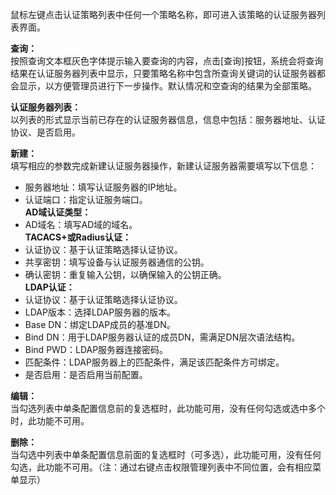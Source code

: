 鼠标左键点击认证策略列表中任何一个策略名称，即可进入该策略的认证服务器列表界面。

**查询：**  
按照查询文本框灰色字体提示输入要查询的内容，点击[查询]按钮，系统会将查询结果在认证服务器列表中显示，只要策略名称中包含所查询关键词的认证服务器都会显示，以方便管理员进行下一步操作。默认情况和空查询的结果为全部策略。

**认证服务器列表：**  
以列表的形式显示当前已存在的认证服务器信息，信息中包括：服务器地址、认证协议、是否启用。

**新建：**  
填写相应的参数完成新建认证服务器操作，新建认证服务器需要填写以下信息：  
- 服务器地址：填写认证服务器的IP地址。  
- 认证端口：指定认证服务端口。  
**AD域认证类型：**  
- AD域名：填写AD域的域名。  
**TACACS+或Radius认证：**  
- 认证协议：基于认证策略选择认证协议。  
- 共享密钥：填写设备与认证服务器通信的公钥。  
- 确认密钥：重复输入公钥，以确保输入的公钥正确。  
**LDAP认证：**  
- 认证协议：基于认证策略选择认证协议。  
- LDAP版本：选择LDAP服务器的版本。  
- Base DN：绑定LDAP成员的基准DN。  
- Bind DN：用于LDAP服务器认证的成员DN，需满足DN层次语法结构。  
- Bind PWD：LDAP服务器连接密码。  
- 匹配条件：LDAP服务器上的匹配条件，满足该匹配条件方可绑定。  
- 是否启用：是否启用当前配置。

**编辑：**  
当勾选列表中单条配置信息前的复选框时，此功能可用，没有任何勾选或选中多个时，此功能不可用。

**删除：**  
当勾选中列表中单条配置信息前面的复选框时（可多选），此功能可用，没有任何勾选，此功能不可用。（注：通过右键点击权限管理列表中不同位置，会有相应菜单显示）
